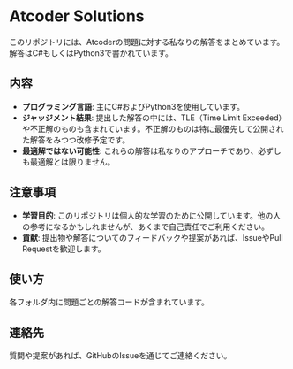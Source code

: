 # Atcoder Solutions

このリポジトリには、Atcoderの問題に対する私なりの解答をまとめています。解答はC#もしくはPython3で書かれています。

## 内容

- **プログラミング言語**: 主にC#およびPython3を使用しています。
- **ジャッジメント結果**: 提出した解答の中には、TLE（Time Limit Exceeded）や不正解のものも含まれています。不正解のものは特に最優先して公開された解答をみつつ改修予定です。
- **最適解ではない可能性**: これらの解答は私なりのアプローチであり、必ずしも最適解とは限りません。

## 注意事項

- **学習目的**: このリポジトリは個人的な学習のために公開しています。他の人の参考になるかもしれませんが、あくまで自己責任でご利用ください。
- **貢献**: 提出物や解答についてのフィードバックや提案があれば、IssueやPull Requestを歓迎します。

## 使い方

各フォルダ内に問題ごとの解答コードが含まれています。


## 連絡先

質問や提案があれば、GitHubのIssueを通じてご連絡ください。


